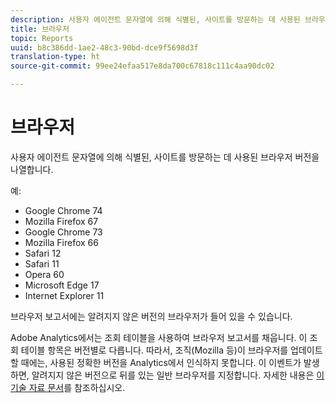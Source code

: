 ```yaml
---
description: 사용자 에이전트 문자열에 의해 식별된, 사이트를 방문하는 데 사용된 브라우저 버전을 나열합니다.
title: 브라우저
topic: Reports
uuid: b8c386dd-1ae2-48c3-90bd-dce9f5698d3f
translation-type: ht
source-git-commit: 99ee24efaa517e8da700c67818c111c4aa90dc02

---
```



# 브라우저

사용자 에이전트 문자열에 의해 식별된, 사이트를 방문하는 데 사용된 브라우저 버전을 나열합니다.

예:

* Google Chrome 74
* Mozilla Firefox 67
* Google Chrome 73
* Mozilla Firefox 66
* Safari 12
* Safari 11
* Opera 60
* Microsoft Edge 17
* Internet Explorer 11

브라우저 보고서에는 알려지지 않은 버전의 브라우저가 들어 있을 수 있습니다.

Adobe Analytics에서는 조회 테이블을 사용하여 브라우저 보고서를 채웁니다. 이 조회 테이블 항목은 버전별로 다릅니다. 따라서, 조직(Mozilla 등)이 브라우저를 업데이트할 때에는, 사용된 정확한 버전을 Analytics에서 인식하지 못합니다. 이 이벤트가 발생하면, 알려지지 않은 버전으로 뒤를 있는 일반 브라우저를 지정합니다. 자세한 내용은 [이 기술 자료 문서](https://helpx.adobe.com/kr/analytics/kb/browser-unknown-version.html)를 참조하십시오.

